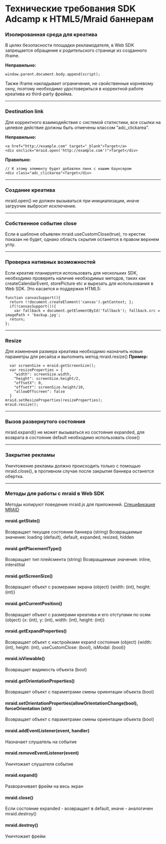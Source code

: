# Технические требования SDK Adcamp к HTML5/Mraid баннерам

### Изолированная среда для креатива
В целях безопасности площадки рекламодателя, в Web SDK запрещается обращение к родительского странице из созданного iframe.

**Неправильно:**
```
window.parent.document.body.append(script);
```

Также iframe накладывает ограничения, не свойственные корневому окну, поэтому необходимо удостовериться в корректной работе креатива из third-party фрейма.
* * *

### Destination link
Для корректного взаимодействия с системой статистики, все ссылки на целевое действие должны быть отмечены классом "adc_clickarea".

**Неправильно:**
```
<a href="http://example.com" target="_blank">Target</a>
<div onclick="mraid.open('http://example.com')">Target</div>
```
**Правильно:**
```
// К этому элементу будет добавлен линк с нашим баунсером
<div class="adc_clickarea">Target</div>
```
* * *
### Создание креатива
mraid.open() не должен вызываться при инициализации, иначе загрузчик выбросит исключение.
* * *
### Собственное событие close
Если в шаблоне объявлен mraid.useCustomClose(true), то крестик показан не будет, однако область скрытия останется в правом верхнем углу.
* * *
### Проверка нативных возможностей
Если креатив планируется использовать для нескольких SDK, необходимо проверять наличие необходимых методов, таких как createCalendarEvent, storePicture etc и вырезать для использования в Web SDK. Это касается и поддержки HTML5:
```
function canvasSupport(){
  return !!document.createElement('canvas').getContext; };
  if(!canvasSupport()){
    var fallback = document.getElementById('fallback'); fallback.src = imagePath + 'backup.jpg';
  return;
};
```
* * *
### Resize
Для изменения размера креатива необходимо назначить новые параметры для ресайза и выполнить метод mraid.resize()
**Пример:**
```
  var screenSize = mraid.getScreenSize(); 
  var resizeProperties = { 
    "width": screenSize.width, 
    "height": screenSize.height/2, 
    "offsetX": 0,
    "offsetY": screenSize.height/10, 
    "allowOffscreen": false 
  }
mraid.setResizeProperties(resizeProperties);
mraid.resize(); 
```
* * *
### Вызов развернутого состояния
mraid.expand() не может вызываться из состояния expanded, для возврата в состояние default необходимо использовать close()
* * *
### Закрытие рекламы
Уничтожение рекламы должно происходить только с помощью mraid.close(), в противном случае после закрытия баннера останется обертка.
* * *
### Методы для работы с mraid в Web SDK

Методы копируют поведение mraid.js для приложений. [Спецификация MRAID](http://www.iab.net/media/file/IAB_MRAID_v2_FINAL.pdf)
#### mraid.getState()
Возвращает текущее состояние баннера (string)
Возвращаемые значения: loading (default), default, expanded, resized, hidden

#### mraid.getPlacementType()
Возвращает тип плейсмента (string)
Возвращаемые значения: inline, interstitial

#### mraid.getScreenSize()
Возвращает объект с размерами экрана (object)
{width: (int), height: (int)}

#### mraid.getCurrentPosition()
Возвращает объект с размерами креатива и его отступами по осям (object)
{x: (int), y: (int), width: (int), height: (int)}

#### mraid.getExpandProperties()
Возвращает объект с настройками expand состояния (object)
{width: (int), height: (int), useCustomClose: (bool), isModal: (bool)}

#### mraid.isViewable()
Возвращает видимость объекта (bool)

#### mraid.getOrientationProperties()
Возвращает объект с параметрами смены ориентации объекта (bool)

#### mraid.setOrientationProperties(allowOrientationChange(bool), forceOrientation (str))
Возвращает объект с параметрами смены ориентации объекта (bool)

#### mraid.addEventListener(event, handler)
Назначает слушатель на событие

#### mraid.removeEventListener(event)
Уничтожает слушателя событие

#### mraid.expand()
Разворачивает фрейм на весь экран

#### mraid.close()
Если состояние expanded - возвращает в default, иначе - аналогичен mraid.destroy()

#### mraid.destroy()
Уничтожает фрейм
